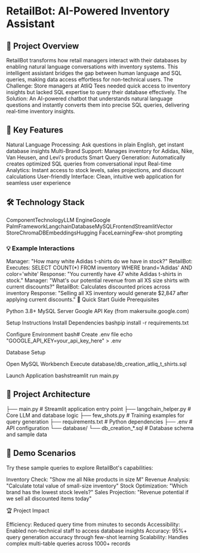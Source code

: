 # RetailBot: AI-Powered Inventory Assistant
## 🚀 Project Overview
RetailBot transforms how retail managers interact with their databases by enabling natural language conversations with inventory systems. This intelligent assistant bridges the gap between human language and SQL queries, making data access effortless for non-technical users.
The Challenge: Store managers at AtliQ Tees needed quick access to inventory insights but lacked SQL expertise to query their database effectively.
The Solution: An AI-powered chatbot that understands natural language questions and instantly converts them into precise SQL queries, delivering real-time inventory insights.
## 🎯 Key Features

Natural Language Processing: Ask questions in plain English, get instant database insights
Multi-Brand Support: Manages inventory for Adidas, Nike, Van Heusen, and Levi's products
Smart Query Generation: Automatically creates optimized SQL queries from conversational input
Real-time Analytics: Instant access to stock levels, sales projections, and discount calculations
User-friendly Interface: Clean, intuitive web application for seamless user experience

## 🛠️ Technology Stack
ComponentTechnologyLLM EngineGoogle PalmFrameworkLangchainDatabaseMySQLFrontendStreamlitVector StoreChromaDBEmbeddingsHugging FaceLearningFew-shot prompting
### 💡 Example Interactions
Manager: "How many white Adidas t-shirts do we have in stock?"
RetailBot: Executes: SELECT COUNT(*) FROM inventory WHERE brand='Adidas' AND color='white'
Response: "You currently have 47 white Adidas t-shirts in stock."
Manager: "What's our potential revenue from all XS size shirts with current discounts?"
RetailBot: Calculates discounted prices across inventory
Response: "Selling all XS inventory would generate $2,847 after applying current discounts."
🚀 Quick Start Guide
Prerequisites

Python 3.8+
MySQL Server
Google API Key (from makersuite.google.com)

Setup Instructions
Install Dependencies
bashpip install -r requirements.txt

Configure Environment
bash# Create .env file
echo "GOOGLE_API_KEY=your_api_key_here" > .env

Database Setup

Open MySQL Workbench
Execute database/db_creation_atliq_t_shirts.sql


Launch Application
bashstreamlit run main.py


## 📁 Project Architecture
├── main.py                 # Streamlit application entry point
├── langchain_helper.py     # Core LLM and database logic
├── few_shots.py           # Training examples for query generation
├── requirements.txt       # Python dependencies
├── .env                   # API configuration
└── database/
    └── db_creation_*.sql  # Database schema and sample data
## 🎪 Demo Scenarios
Try these sample queries to explore RetailBot's capabilities:

Inventory Check: "Show me all Nike products in size M"
Revenue Analysis: "Calculate total value of small-size inventory"
Stock Optimization: "Which brand has the lowest stock levels?"
Sales Projection: "Revenue potential if we sell all discounted items today"

🏆 Project Impact

Efficiency: Reduced query time from minutes to seconds
Accessibility: Enabled non-technical staff to access database insights
Accuracy: 95%+ query generation accuracy through few-shot learning
Scalability: Handles complex multi-table queries across 1000+ records
